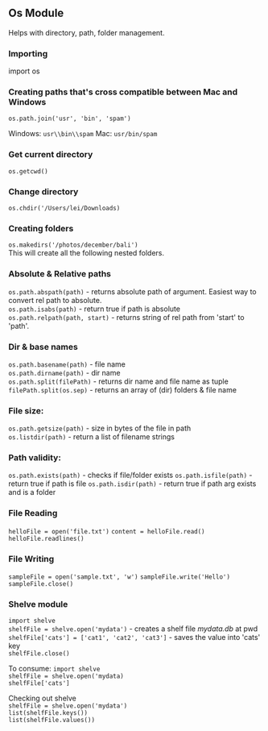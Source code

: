 ## Os Module
Helps with directory, path, folder management. 

### Importing
import os

### Creating paths that's cross compatible between Mac and Windows
`os.path.join('usr', 'bin', 'spam')`

Windows: `usr\\bin\\spam`
Mac: `usr/bin/spam`

### Get current directory
`os.getcwd()`

### Change directory
`os.chdir('/Users/lei/Downloads)`

### Creating folders
`os.makedirs('/photos/december/bali')`  
This will create all the following nested folders. 

### Absolute & Relative paths
`os.path.abspath(path)` - returns absolute path of argument. Easiest way to convert rel path to absolute.  
`os.path.isabs(path)` - return true if path is absolute  
`os.path.relpath(path, start)` - returns string of rel path from 'start' to 'path'.   

### Dir & base names
`os.path.basename(path)` - file name  
`os.path.dirname(path)` - dir name  
`os.path.split(filePath)` - returns dir name and file name as tuple   
`filePath.split(os.sep)` - returns an array of (dir) folders & file name   

### File size:
`os.path.getsize(path)` - size in bytes of the file in path  
`os.listdir(path)` - return a list of filename strings 

### Path validity:
`os.path.exists(path)` - checks if file/folder exists
`os.path.isfile(path)` - return true if path is file
`os.path.isdir(path)` - return true if path arg exists and is a folder 

### File Reading
`helloFile = open('file.txt')`
`content = helloFile.read()`
`helloFile.readlines()`

### File Writing
`sampleFile = open('sample.txt', 'w')`
`sampleFile.write('Hello')`
`sampleFile.close()`

### Shelve module
`import shelve`  
`shelfFile = shelve.open('mydata')` - creates a shelf file *mydata.db* at pwd  
`shelfFile['cats'] = ['cat1', 'cat2', 'cat3']` - saves the value into 'cats' key  
`shelfFile.close()`  

To consume:
`import shelve`  
`shelfFile = shelve.open('mydata)`  
`shelfFile['cats']`  

Checking out shelve  
`shelfFile = shelve.open('mydata')`  
`list(shelfFile.keys())`  
`list(shelfFile.values())`  